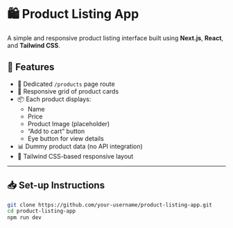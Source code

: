 # 🛍️ Product Listing App

A simple and responsive product listing interface built using **Next.js**, **React**, and **Tailwind CSS**.

## 🚀 Features

- 📄 Dedicated `/products` page route
- 🛒 Responsive grid of product cards
- 📦 Each product displays:
  - Name
  - Price
  - Product Image (placeholder)
  - “Add to cart” button
  - Eye button for view details
- 📊 Dummy product data (no API integration)
- 🎨 Tailwind CSS-based responsive layout

---

## 📥 Set-up Instructions

```bash
git clone https://github.com/your-username/product-listing-app.git
cd product-listing-app
npm run dev
